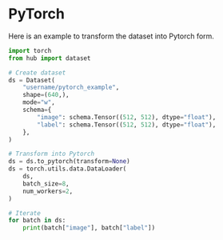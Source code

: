 # PyTorch

Here is an example to transform the dataset into Pytorch form.

```python
import torch
from hub import dataset

# Create dataset
ds = Dataset(
    "username/pytorch_example",
    shape=(640,),
    mode="w",
    schema={
        "image": schema.Tensor((512, 512), dtype="float"),
        "label": schema.Tensor((512, 512), dtype="float"),
    },
)

# Transform into Pytorch
ds = ds.to_pytorch(transform=None)
ds = torch.utils.data.DataLoader(
    ds,
    batch_size=8,
    num_workers=2,
)

# Iterate
for batch in ds:
    print(batch["image"], batch["label"])
```
